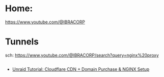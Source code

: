 # Home:
https://www.youtube.com/@IBRACORP

# Tunnels
sch: https://www.youtube.com/@IBRACORP/search?query=nginx%20proxy

## 
- [Unraid Tutorial: Cloudflare CDN + Domain Purchase & NGINX Setup]()
